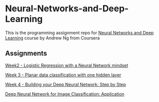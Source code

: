 # Neural-Networks-and-Deep-Learning

This is the programming assignment repo for [Neural Networks and Deep Learning](https://www.coursera.org/learn/neural-networks-deep-learning) course by Andrew Ng from Coursera

## Assignments
[Week2 - Logistic Regression with a Neural Network mindset](Logistic_Regression_with_a_Neural_Network_mindset.ipynb)

[Week 3 - Planar data classification with one hidden layer](Planar_data_classification_with_onehidden_layer.ipynb)

[Week 4 - Building your Deep Neural Network: Step by Step](Building_your_Deep_Neural_Network_Step_by_Step.ipynb)

[Deep Neural Network for Image Classification: Application](Deep+Neural+Network+-+Application.ipynb)
